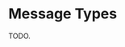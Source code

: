 <!--
    =====================================
    generator=datazen
    version=1.7.8
    hash=e27d006a2a51936c5c9a9a12c862f090
    =====================================
-->

# Message Types

TODO.
